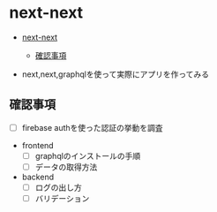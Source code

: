 # next-next

- [next-next](#next-next)
  - [確認事項](#確認事項)

- next,next,graphqlを使って実際にアプリを作ってみる

## 確認事項
- [ ] firebase authを使った認証の挙動を調査

- frontend
  - [ ] graphqlのインストールの手順
  - [ ] データの取得方法
- backend
  - [ ]  ログの出し方
  - [ ]  バリデーション
